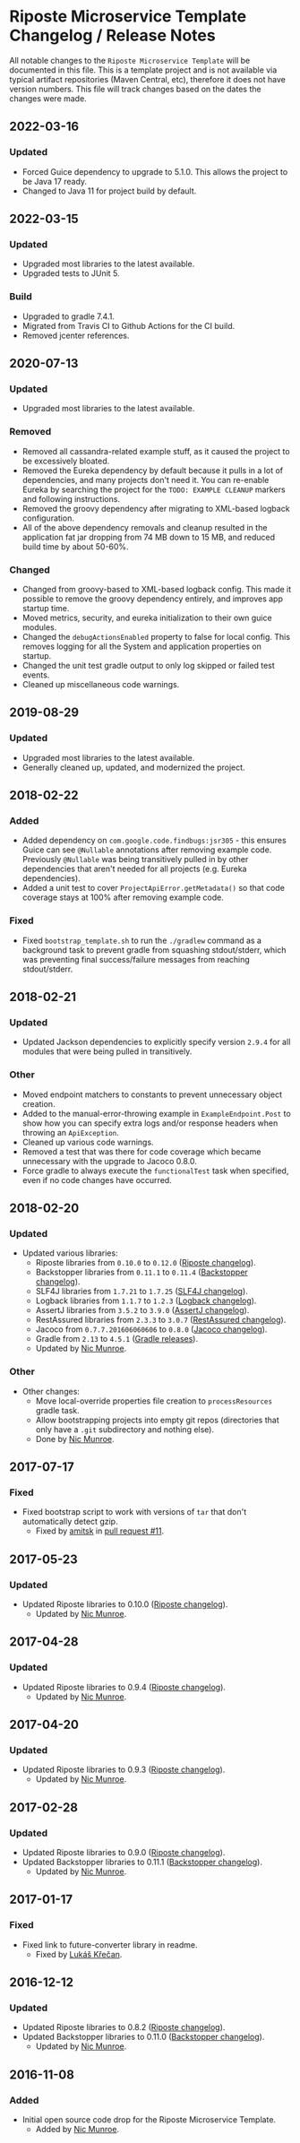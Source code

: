 # Riposte Microservice Template Changelog / Release Notes

All notable changes to the `Riposte Microservice Template` will be documented in this file. This is a template project 
and is not available via typical artifact repositories (Maven Central, etc), therefore it does not have version 
numbers. This file will track changes based on the dates the changes were made.

## 2022-03-16

### Updated

- Forced Guice dependency to upgrade to 5.1.0. This allows the project to be Java 17 ready.
- Changed to Java 11 for project build by default.

## 2022-03-15

### Updated

- Upgraded most libraries to the latest available.
- Upgraded tests to JUnit 5.

### Build

- Upgraded to gradle 7.4.1.
- Migrated from Travis CI to Github Actions for the CI build.
- Removed jcenter references.

## 2020-07-13

### Updated

- Upgraded most libraries to the latest available.

### Removed

- Removed all cassandra-related example stuff, as it caused the project to be excessively bloated.
- Removed the Eureka dependency by default because it pulls in a lot of dependencies, and many projects don't need it.
You can re-enable Eureka by searching the project for the `TODO: EXAMPLE CLEANUP` markers and following instructions.
- Removed the groovy dependency after migrating to XML-based logback configuration.
- All of the above dependency removals and cleanup resulted in the application fat jar dropping from 74 MB 
down to 15 MB, and reduced build time by about 50-60%.

### Changed

- Changed from groovy-based to XML-based logback config. This made it possible to remove the groovy dependency entirely,
and improves app startup time.
- Moved metrics, security, and eureka initialization to their own guice modules.
- Changed the `debugActionsEnabled` property to false for local config. This removes logging for all the System and 
application properties on startup.
- Changed the unit test gradle output to only log skipped or failed test events.
- Cleaned up miscellaneous code warnings.

## 2019-08-29

### Updated

- Upgraded most libraries to the latest available.
- Generally cleaned up, updated, and modernized the project.

## 2018-02-22

### Added

- Added dependency on `com.google.code.findbugs:jsr305` - this ensures Guice can see `@Nullable` annotations after 
removing example code. Previously `@Nullable` was being transitively pulled in by other dependencies that aren't 
needed for all projects (e.g. Eureka dependencies).
- Added a unit test to cover `ProjectApiError.getMetadata()` so that code coverage stays at 100% after removing 
example code.

### Fixed

- Fixed `bootstrap_template.sh` to run the `./gradlew` command as a background task to prevent gradle from squashing 
stdout/stderr, which was preventing final success/failure messages from reaching stdout/stderr.

## 2018-02-21

### Updated

- Updated Jackson dependencies to explicitly specify version `2.9.4` for all modules that were being pulled in 
transitively.

### Other

- Moved endpoint matchers to constants to prevent unnecessary object creation.
- Added to the manual-error-throwing example in `ExampleEndpoint.Post` to show how you can specify extra logs and/or
response headers when throwing an `ApiException`.
- Cleaned up various code warnings.
- Removed a test that was there for code coverage which became unnecessary with the upgrade to Jacoco 0.8.0. 
- Force gradle to always execute the `functionalTest` task when specified, even if no code changes have occurred.

## 2018-02-20

### Updated

- Updated various libraries:
    - Riposte libraries from `0.10.0` to `0.12.0` ([Riposte changelog](https://github.com/Nike-Inc/riposte/blob/main/CHANGELOG.md)).
    - Backstopper libraries from `0.11.1` to `0.11.4` ([Backstopper changelog](https://github.com/Nike-Inc/backstopper/blob/main/CHANGELOG.md)).
    - SLF4J libraries from `1.7.21` to `1.7.25` ([SLF4J changelog](https://www.slf4j.org/news.html)).
    - Logback libraries from `1.1.7` to `1.2.3` ([Logback changelog](https://logback.qos.ch/news.html)).
    - AssertJ libraries from `3.5.2` to `3.9.0` ([AssertJ changelog](http://joel-costigliola.github.io/assertj/assertj-core-news.html)).
    - RestAssured libraries from `2.3.3` to `3.0.7` ([RestAssured changelog](https://github.com/rest-assured/rest-assured/blob/master/changelog.txt)).
    - Jacoco from `0.7.7.201606060606` to `0.8.0` ([Jacoco changelog](http://www.jacoco.org/jacoco/trunk/doc/changes.html)).
    - Gradle from `2.13` to `4.5.1` ([Gradle releases](https://gradle.org/releases/)).
    - Updated by [Nic Munroe][contrib_nicmunroe].

### Other

- Other changes:
    - Move local-override properties file creation to `processResources` gradle task.
    - Allow bootstrapping projects into empty git repos (directories that only have a `.git` subdirectory and nothing 
    else).
    - Done by [Nic Munroe][contrib_nicmunroe].

## 2017-07-17

### Fixed

- Fixed bootstrap script to work with versions of `tar` that don't automatically detect gzip.
    - Fixed by [amitsk][contrib_amitsk] in [pull request #11](https://github.com/Nike-Inc/riposte-microservice-template/pull/11).

## 2017-05-23

### Updated

- Updated Riposte libraries to 0.10.0 ([Riposte changelog](https://github.com/Nike-Inc/riposte/blob/main/CHANGELOG.md)).
    - Updated by [Nic Munroe][contrib_nicmunroe].

## 2017-04-28

### Updated

- Updated Riposte libraries to 0.9.4 ([Riposte changelog](https://github.com/Nike-Inc/riposte/blob/main/CHANGELOG.md)).
    - Updated by [Nic Munroe][contrib_nicmunroe].

## 2017-04-20

### Updated

- Updated Riposte libraries to 0.9.3 ([Riposte changelog](https://github.com/Nike-Inc/riposte/blob/main/CHANGELOG.md)).
    - Updated by [Nic Munroe][contrib_nicmunroe].

## 2017-02-28

### Updated

- Updated Riposte libraries to 0.9.0 ([Riposte changelog](https://github.com/Nike-Inc/riposte/blob/main/CHANGELOG.md)).
- Updated Backstopper libraries to 0.11.1 ([Backstopper changelog](https://github.com/Nike-Inc/backstopper/blob/main/CHANGELOG.md)).
    - Updated by [Nic Munroe][contrib_nicmunroe].

## 2017-01-17

### Fixed

- Fixed link to future-converter library in readme.
    - Fixed by [Lukáš Křečan][contrib_lukas-krecan].

## 2016-12-12

### Updated

- Updated Riposte libraries to 0.8.2 ([Riposte changelog](https://github.com/Nike-Inc/riposte/blob/main/CHANGELOG.md)).
- Updated Backstopper libraries to 0.11.0 ([Backstopper changelog](https://github.com/Nike-Inc/backstopper/blob/main/CHANGELOG.md)).
    - Updated by [Nic Munroe][contrib_nicmunroe].

## 2016-11-08

### Added

- Initial open source code drop for the Riposte Microservice Template.
	- Added by [Nic Munroe][contrib_nicmunroe].
	

[contrib_nicmunroe]: https://github.com/nicmunroe
[contrib_lukas-krecan]: https://github.com/lukas-krecan
[contrib_amitsk]: https://github.com/amitsk
